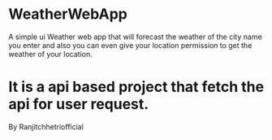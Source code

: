 # WeatherWebApp
A simple ui Weather web app that will forecast the weather of the city name you enter and also you can even give your location permission to get the weather of your location.
# It is a api based project that fetch the api for user request.
By Ranjitchhetriofficial 
